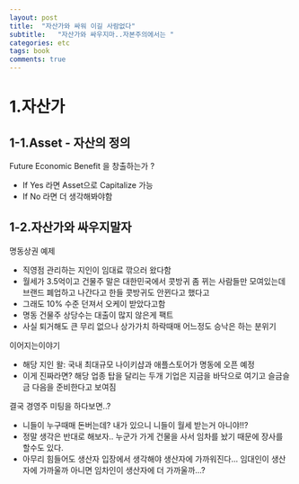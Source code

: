 ```yaml
---
layout: post
title:  "자산가와 싸워 이길 사람없다"
subtitle:   "자산가와 싸우지마..자본주의에서는 "
categories: etc 
tags: book
comments: true
---
```

# 1.자산가

## 1-1.Asset - 자산의 정의

Future Economic Benefit 을 창출하는가 ? 

- If Yes 라면 Asset으로 Capitalize 가능
- If No 라면 더 생각해봐야함

## 1-2.자산가와 싸우지말자

명동상권 예제

- 직영점 관리하는 지인이 임대료 깎으러 왔다함
- 월세가 3.5억이고 건물주 말은 대한민국에서 콧방귀 좀 뀌는 사람들만 모여있는데 브랜드 폐업하고 나간다고 한들 콧방귀도 안뀐다고 했다고
- 그래도 10% 수준 던져서 오케이 받았다고함
- 명동 건물주 상당수는 대출이 많지 않은게 팩트
- 사실 퇴거해도 큰 무리 없으나 상가가치 하락때매 어느정도 승낙은 하는 분위기



이어지는이야기

- 해당 지인 왈: 국내 최대규모 나이키샵과 애플스토어가 명동에 오픈 예정
- 이게 진짜라면? 해당 업종 탑을 달리는 두개 기업은 지금을 바닥으로 여기고 슬금슬금 다음을 준비한다고 보여짐



결국 경영주 미팅을 하다보면..?

- 니들이 누구때매 돈버는데? 내가 있으니 니들이 월세 받는거 아니야!!?
- 정말 생각은 반대로 해보자.. 누군가 가게 건물을 사서 임차를 놨기 때문에 장사를 할수도 있다.
- 아무리 힘들어도 생산자 입장에서 생각해야 생산자에 가까워진다... 임대인이 생산자에 가까울까 아니면 임차인이 생산자에 더 가까울까...?
